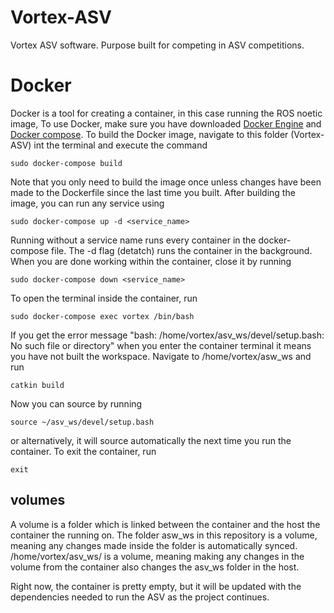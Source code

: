 # Vortex-ASV
Vortex ASV software. Purpose built for competing in ASV competitions. 


# Docker
Docker is a tool for creating a container, in this case running the ROS noetic image,
To use Docker, make sure you have downloaded [Docker Engine](https://docs.docker.com/engine/install/ubuntu/) and [Docker compose](https://docs.docker.com/compose/install/).
To build the Docker image, navigate to this folder (Vortex-ASV) int the terminal and execute the command  

```
sudo docker-compose build
```

Note that you only need to build the image once unless changes have been made to the Dockerfile since the last time you built.
After building the image, you can run any service using

```
sudo docker-compose up -d <service_name>
```

Running without a service name runs every container in the docker-compose file.
The -d flag (detatch) runs the container in the background.
When you are done working within the container, close it by running

```
sudo docker-compose down <service_name>
```

To open the terminal inside the container, run

```
sudo docker-compose exec vortex /bin/bash
```

If you get the error message "bash: /home/vortex/asv_ws/devel/setup.bash: No such file or directory" when you enter the container terminal it means you have not built the workspace. Navigate to /home/vortex/asw_ws and run

```
catkin build
```

Now you can source by running

```
source ~/asv_ws/devel/setup.bash
```

or alternatively, it will source automatically the next time you run the container. To exit the container, run

```
exit
```  

## volumes
A volume is a folder which is linked between the container and the host the container the running on. The folder asw_ws in this repository is a volume, meaning any changes made inside the folder is automatically synced. /home/vortex/asv_ws/ is a volume, meaning making any changes in the volume from the container also changes the asv_ws folder in the host. 

Right now, the container is pretty empty, but it will be updated with the dependencies needed to run the ASV as the project continues.